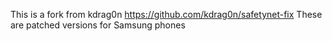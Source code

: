This is a fork from kdrag0n https://github.com/kdrag0n/safetynet-fix
These are patched versions for Samsung phones
